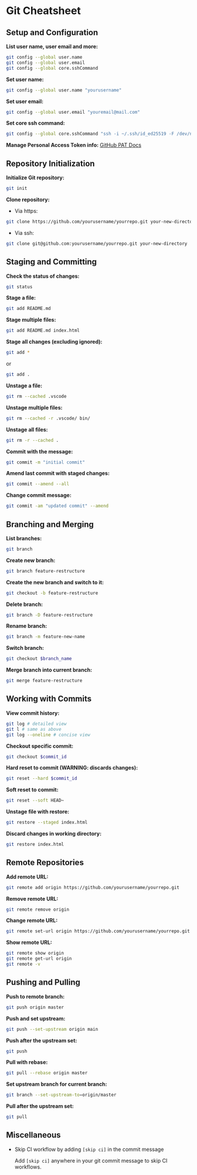 # Git Cheatsheet

## Setup and Configuration

**List user name, user email and more:**

```bash
git config --global user.name
git config --global user.email
git config --global core.sshCommand
```

**Set user name:**

```bash
git config --global user.name "yourusername"
```

**Set user email:**

```bash
git config --global user.email "youremail@mail.com"
```

**Set core ssh command:**

```bash
git config --global core.sshCommand "ssh -i ~/.ssh/id_ed25519 -F /dev/null"
```

**Manage Personal Access Token info:**
[GitHub PAT Docs](https://docs.github.com/en/authentication/keeping-your-account-and-data-secure/managing-your-personal-access-tokens)

## Repository Initialization

**Initialize Git repository:**

```bash
git init
```

**Clone repository:**

- Via https:

```bash
git clone https://github.com/yourusername/yourrepo.git your-new-directory
```

- Via ssh:

```bash
git clone git@github.com:yourusername/yourrepo.git your-new-directory
```

## Staging and Committing

**Check the status of changes:**

```bash
git status
```

**Stage a file:**

```bash
git add README.md
```

**Stage multiple files:**

```bash
git add README.md index.html
```

**Stage all changes (excluding ignored):**

```bash
git add *
```

or

```bash
git add .
```

**Unstage a file:**

```bash
git rm --cached .vscode
```

**Unstage multiple files:**

```bash
git rm --cached -r .vscode/ bin/
```

**Unstage all files:**

```bash
git rm -r --cached .
```

**Commit with the message:**

```bash
git commit -m "initial commit"
```

**Amend last commit with staged changes:**

```bash
git commit --amend --all
```

**Change commit message:**

```bash
git commit -am "updated commit" --amend
```

## Branching and Merging

**List branches:**

```bash
git branch
```

**Create new branch:**

```bash
git branch feature-restructure
```

**Create the new branch and switch to it:**

```bash
git checkout -b feature-restructure
```

**Delete branch:**

```bash
git branch -D feature-restructure
```

**Rename branch:**

```bash
git branch -m feature-new-name
```

**Switch branch:**

```bash
git checkout $branch_name
```

**Merge branch into current branch:**

```bash
git merge feature-restructure
```

## Working with Commits

**View commit history:**

```bash
git log # detailed view
git l # same as above
git log --oneline # concise view
```

**Checkout specific commit:**

```bash
git checkout $commit_id
```

**Hard reset to commit (WARNING: discards changes):**

```bash
git reset --hard $commit_id
```

**Soft reset to commit:**

```bash
git reset --soft HEAD~
```

**Unstage file with restore:**

```bash
git restore --staged index.html
```

**Discard changes in working directory:**

```bash
git restore index.html
```

## Remote Repositories

**Add remote URL:**

```bash
git remote add origin https://github.com/yourusername/yourrepo.git
```

**Remove remote URL:**

```bash
git remote remove origin
```

**Change remote URL:**

```bash
git remote set-url origin https://github.com/yourusername/yourrepo.git
```

**Show remote URL:**

```bash
git remote show origin
git remote get-url origin
git remote -v
```

## Pushing and Pulling

**Push to remote branch:**

```bash
git push origin master
```

**Push and set upstream:**

```bash
git push --set-upstream origin main
```

**Push after the upstream set:**

```bash
git push
```

**Pull with rebase:**

```bash
git pull --rebase origin master
```

**Set upstream branch for current branch:**

```bash
git branch --set-upstream-to=origin/master
```

**Pull after the upstream set:**

```bash
git pull
```

## Miscellaneous

- Skip CI workflow by adding `[skip ci]` in the commit message

  Add `[skip ci]` anywhere in your git commit message to skip CI workflows.


